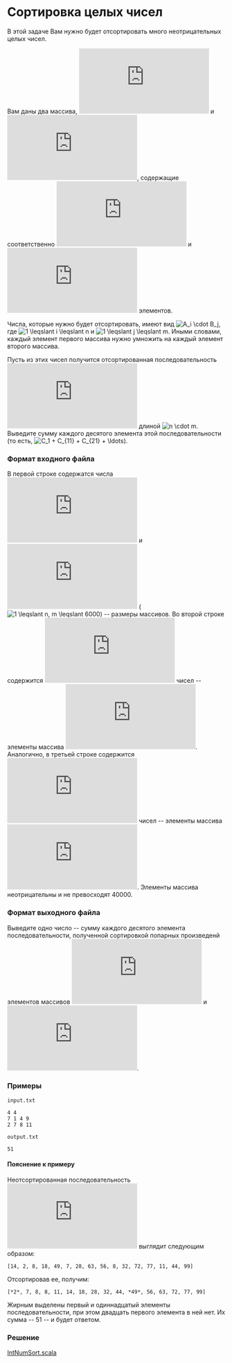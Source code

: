 # Сортировка целых чисел

В этой задаче Вам нужно будет отсортировать много неотрицательных целых чисел.

Вам даны два массива, ![A](https://latex.codecogs.com/svg.latex?A) и ![B](https://latex.codecogs.com/svg.latex?B), содержащие соответственно ![n](https://latex.codecogs.com/svg.latex?n) и ![m](https://latex.codecogs.com/svg.latex?m) элементов.

Числа, которые нужно будет отсортировать, имеют вид ![A_i \cdot B_j](https://latex.codecogs.com/svg.latex?A_i%20\cdot%20B_j), где ![1 \leqslant i \leqslant n](https://latex.codecogs.com/svg.latex?1%20\leqslant%20i%20\leqslant%20n) и ![1 \leqslant j \leqslant m](https://latex.codecogs.com/svg.latex?1%20\leqslant%20j%20\leqslant%20m).  Иными словами, каждый элемент первого массива нужно умножить на каждый элемент второго массива.

Пусть из этих чисел получится отсортированная последовательность ![С](https://latex.codecogs.com/svg.latex?C) длиной ![n \cdot m](https://latex.codecogs.com/svg.latex?n%20\cdot%20m).  Выведите сумму каждого десятого элемента этой последовательности (то есть, ![C_1 + C_{11} + C_{21} + \ldots](https://latex.codecogs.com/svg.latex?C_1+C_{11}+C_{21}+\ldots)).

### Формат входного файла

В первой строке содержатся числа ![n](https://latex.codecogs.com/svg.latex?n) и ![m](https://latex.codecogs.com/svg.latex?m) (![1 \leqslant n, m \leqslant 6000](https://latex.codecogs.com/svg.latex?1%20\leqslant%20n,m%20\leqslant%206000)) -- размеры массивов.  Во второй строке содержится ![n](https://latex.codecogs.com/svg.latex?n) чисел -- элементы массива ![A](https://latex.codecogs.com/svg.latex?A).  Аналогично, в третьей строке содержится ![m](https://latex.codecogs.com/svg.latex?m) чисел -- элементы массива ![B](https://latex.codecogs.com/svg.latex?B).  Элементы массива неотрицательны и не превосходят 40000.

### Формат выходного файла

Выведите одно число -- сумму каждого десятого элемента последовательности, полученной сортировкой попарных произведенй элементов массивов ![A](https://latex.codecogs.com/svg.latex?A) и ![B](https://latex.codecogs.com/svg.latex?B).

### Примеры

`input.txt`
```
4 4
7 1 4 9
2 7 8 11
```

`output.txt`
```
51
```

#### Пояснение к примеру

Неотсортированная последовательность ![C](https://latex.codecogs.com/svg.latex?C) выглядит следующим образом:
```
[14, 2, 8, 18, 49, 7, 28, 63, 56, 8, 32, 72, 77, 11, 44, 99]
```

Отсортировав ее, получим:
```
[*2*, 7, 8, 8, 11, 14, 18, 28, 32, 44, *49*, 56, 63, 72, 77, 99]
```

Жирным выделены первый и одиннадцатый элементы последовательности, при этом двадцать первого элемента в ней нет.  Их сумма -- 51 -- и будет ответом.


### Решение

[IntNumSort.scala](IntNumSort.scala)
